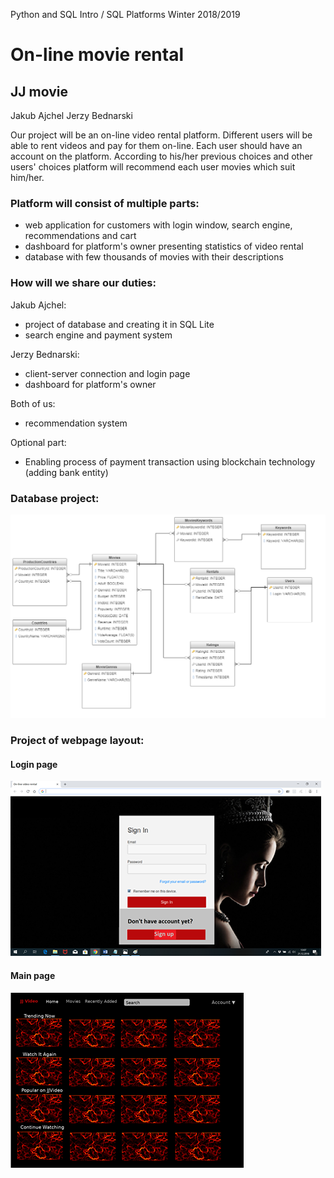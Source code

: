 Python and SQL Intro / SQL Platforms
Winter 2018/2019


# On-line movie rental
## JJ movie

Jakub Ajchel
Jerzy Bednarski


Our project will be an on-line video rental platform. Different users will be able to rent videos and pay for them on-line. Each user should have an account on the platform. According to his/her previous choices and other users' choices platform will recommend each user movies which suit him/her.

### Platform will consist of multiple parts:
- web application for customers with login window, search engine, recommendations and cart
- dashboard for platform's owner presenting statistics of video rental
- database with few thousands of movies with their descriptions




### How will we share our duties:
Jakub Ajchel:
- project of database and creating it in SQL Lite
- search engine and payment system

Jerzy Bednarski:
- client-server connection and login page
- dashboard for platform's owner

Both of us:
- recommendation system

Optional part:
- Enabling process of payment transaction using blockchain technology (adding bank entity)

### Database project:
![Database diagram](DataBaseModel.png)

### Project of webpage layout:

#### Login page
![Login Page](LoginPage.png)
#### Main page
![Main Page](MainPage.png)

